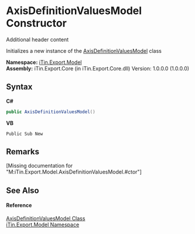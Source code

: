 # AxisDefinitionValuesModel Constructor 
Additional header content 

Initializes a new instance of the <a href="f8b33ddd-13dd-da9b-b196-daae8daad451">AxisDefinitionValuesModel</a> class

**Namespace:**&nbsp;<a href="ef57ffcc-e95e-b212-5a46-9aa6f5a3511f">iTin.Export.Model</a><br />**Assembly:**&nbsp;iTin.Export.Core (in iTin.Export.Core.dll) Version: 1.0.0.0 (1.0.0.0)

## Syntax

**C#**<br />
``` C#
public AxisDefinitionValuesModel()
```

**VB**<br />
``` VB
Public Sub New
```


## Remarks
\[Missing <remarks> documentation for "M:iTin.Export.Model.AxisDefinitionValuesModel.#ctor"\]

## See Also


#### Reference
<a href="f8b33ddd-13dd-da9b-b196-daae8daad451">AxisDefinitionValuesModel Class</a><br /><a href="ef57ffcc-e95e-b212-5a46-9aa6f5a3511f">iTin.Export.Model Namespace</a><br />